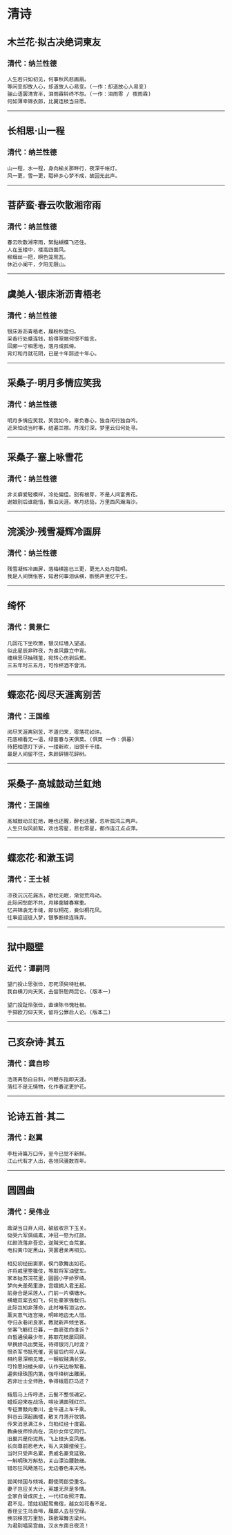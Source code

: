 # 清诗

## 木兰花·拟古决绝词柬友
### 清代：纳兰性德
```
人生若只如初见，何事秋风悲画扇。
等闲变却故人心，却道故人心易变。(一作：却道故心人易变)
骊山语罢清宵半，泪雨霖铃终不怨。(一作：泪雨零 / 夜雨霖)
何如薄幸锦衣郎，比翼连枝当日愿。
```
---
## 长相思·山一程
### 清代：纳兰性德
```
山一程，水一程，身向榆关那畔行，夜深千帐灯。
风一更，雪一更，聒碎乡心梦不成，故园无此声。
```
---
## 菩萨蛮·春云吹散湘帘雨
### 清代：纳兰性德
```
春云吹散湘帘雨，絮黏蝴蝶飞还住。
人在玉楼中，楼高四面风。
柳烟丝一把，暝色笼鸳瓦。
休近小阑干，夕阳无限山。
```
---
## 虞美人·银床淅沥青梧老
### 清代：纳兰性德
```
银床淅沥青梧老，屧粉秋蛩扫。
采香行处蹙连钱，拾得翠翘何恨不能言。
回廊一寸相思地，落月成孤倚。
背灯和月就花阴，已是十年踪迹十年心。
```
---
## 采桑子·明月多情应笑我
### 清代：纳兰性德
```
明月多情应笑我，笑我如今。辜负春心，独自闲行独自吟。
近来怕说当时事，结遍兰襟。月浅灯深，梦里云归何处寻。
```
---
## 采桑子·塞上咏雪花
### 清代：纳兰性德
```
非关癖爱轻模样，冷处偏佳。别有根芽，不是人间富贵花。
谢娘别后谁能惜，飘泊天涯。寒月悲笳，万里西风瀚海沙。
```
---
## 浣溪沙·残雪凝辉冷画屏
### 清代：纳兰性德
```
残雪凝辉冷画屏，落梅横笛已三更，更无人处月胧明。
我是人间惆怅客，知君何事泪纵横，断肠声里忆平生。
```
---
## 绮怀
### 清代：黄景仁 
```
几回花下坐吹箫，银汉红墙入望遥。
似此星辰非昨夜，为谁风露立中宵。
缠绵思尽抽残茧，宛转心伤剥后蕉。
三五年时三五月，可怜杯酒不曾消。
```
---
## 蝶恋花·阅尽天涯离别苦
### 清代：王国维
```
阅尽天涯离别苦，不道归来，零落花如许。
花底相看无一语，绿窗春与天俱莫。(俱莫 一作：俱暮)
待把相思灯下诉，一缕新欢，旧恨千千缕。
最是人间留不住，朱颜辞镜花辞树。
```
---
## 采桑子·高城鼓动兰釭灺
### 清代：王国维
```
高城鼓动兰釭灺，睡也还醒，醉也还醒，忽听孤鸿三两声。
人生只似风前絮，欢也零星，悲也零星，都作连江点点萍。
```
---
## 蝶恋花·和漱玉词
### 清代：王士祯
```
凉夜沉沉花漏冻，欹枕无眠，渐觉荒鸡动。
此际闲愁郎不共，月移窗罅春寒重。
忆共锦衾无半缝，郎似桐花，妾似桐花凤。
往事迢迢徒入梦，银筝断续连珠弄。
```
---
## 狱中题壁
### 近代：谭嗣同
```
望门投止思张俭，忍死须臾待杜根。
我自横刀向天笑，去留肝胆两昆仑。(版本一)

望门投趾怜张俭，直谏陈书愧杜根。
手掷欧刀仰天笑，留将公罪后人论。(版本二)
```
---
## 己亥杂诗·其五
### 清代：龚自珍
```
浩荡离愁白日斜，吟鞭东指即天涯。
落红不是无情物，化作春泥更护花。
```
---
## 论诗五首·其二
### 清代：赵翼
```
李杜诗篇万口传，至今已觉不新鲜。
江山代有才人出，各领风骚数百年。
```
---
## 圆圆曲
### 清代：吴伟业
```
鼎湖当日弃人间，破敌收京下玉关。
恸哭六军俱缟素，冲冠一怒为红颜。
红颜流落非吾恋，逆贼天亡自荒宴。
电扫黄巾定黑山，哭罢君亲再相见。

相见初经田窦家，侯门歌舞出如花。
许将戚里箜篌伎，等取将军油壁车。
家本姑苏浣花里，圆圆小字娇罗绮。
梦向夫差苑里游，宫娥拥入君王起。
前身合是采莲人，门前一片横塘水。
横塘双桨去如飞，何处豪家强载归。
此际岂知非薄命，此时唯有泪沾衣。
薰天意气连宫掖，明眸皓齿无人惜。
夺归永巷闭良家，教就新声倾坐客。
坐客飞觞红日暮，一曲哀弦向谁诉？
白晳通侯最少年，拣取花枝屡回顾。
早携娇鸟出樊笼，待得银河几时渡？
恨杀军书抵死催，苦留后约将人误。
相约恩深相见难，一朝蚁贼满长安。
可怜思妇楼头柳，认作天边粉絮看。
遍索绿珠围内第，强呼绛树出雕阑。
若非壮士全师胜，争得蛾眉匹马还？

蛾眉马上传呼进，云鬟不整惊魂定。
蜡炬迎来在战场，啼妆满面残红印。
专征萧鼓向秦川，金牛道上车千乘。
斜谷云深起画楼，散关月落开妆镜。
传来消息满江乡，乌桕红经十度霜。
教曲伎师怜尚在，浣纱女伴忆同行。
旧巢共是衔泥燕，飞上枝头变凤凰。
长向尊前悲老大，有人夫婿擅侯王。
当时只受声名累，贵戚名豪竞延致。
一斛明珠万斛愁，关山漂泊腰肢细。
错怨狂风飏落花，无边春色来天地。

尝闻倾国与倾城，翻使周郎受重名。
妻子岂应关大计，英雄无奈是多情。
全家白骨成灰土，一代红妆照汗青。
君不见，馆娃初起鸳鸯宿，越女如花看不足。
香径尘生乌自啼，屧廊人去苔空绿。
换羽移宫万里愁，珠歌翠舞古梁州。
为君别唱吴宫曲，汉水东南日夜流！
```
